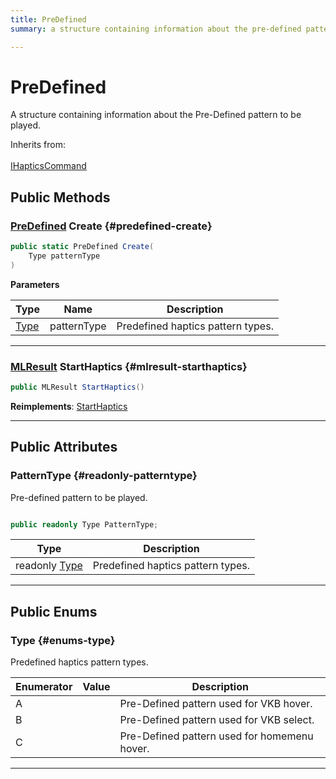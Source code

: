 ```yaml
---
title: PreDefined
summary: a structure containing information about the pre-defined pattern to be played. 

---
```


# PreDefined




A structure containing information about the Pre-Defined pattern to be played.   


Inherits from: <br></br>[IHapticsCommand](/versioned_docs/version-14-Jun-2023/unity-api/api/UnityEngine.XR.MagicLeap/InputSubsystem/Extensions/Haptics/UnityEngine.XR.MagicLeap.InputSubsystem.Extensions.Haptics.IHapticsCommand.md)




## Public Methods

### [PreDefined](/versioned_docs/version-14-Jun-2023/unity-api/api/UnityEngine.XR.MagicLeap/InputSubsystem/Extensions/Haptics/UnityEngine.XR.MagicLeap.InputSubsystem.Extensions.Haptics.PreDefined.md) Create {#predefined-create}

```csharp
public static PreDefined Create(
    Type patternType
)
```


**Parameters**

| Type | Name  | Description  | 
|--|--|--|
| [Type](/versioned_docs/version-14-Jun-2023/unity-api/api/UnityEngine.XR.MagicLeap/InputSubsystem/Extensions/Haptics/UnityEngine.XR.MagicLeap.InputSubsystem.Extensions.Haptics.PreDefined.md#enums-type) |patternType|Predefined haptics pattern types. |






-----------

### [MLResult](/versioned_docs/version-14-Jun-2023/unity-api/api/UnityEngine.XR.MagicLeap/UnityEngine.XR.MagicLeap.MLResult.md) StartHaptics {#mlresult-starthaptics}

```csharp
public MLResult StartHaptics()
```




**Reimplements**: [StartHaptics](/versioned_docs/version-14-Jun-2023/unity-api/api/UnityEngine.XR.MagicLeap/InputSubsystem/Extensions/Haptics/UnityEngine.XR.MagicLeap.InputSubsystem.Extensions.Haptics.IHapticsCommand.md#mlresult-starthaptics)



-----------

## Public Attributes

### PatternType {#readonly-patterntype}

Pre-defined pattern to be played. 

```csharp

public readonly Type PatternType;

```

| Type | Description  | 
|--|--|
| readonly [Type](/versioned_docs/version-14-Jun-2023/unity-api/api/UnityEngine.XR.MagicLeap/InputSubsystem/Extensions/Haptics/UnityEngine.XR.MagicLeap.InputSubsystem.Extensions.Haptics.PreDefined.md#enums-type) | Predefined haptics pattern types.  |





-----------

## Public Enums

### Type {#enums-type}

Predefined haptics pattern types. 

| Enumerator | Value | Description |
| ---------- | ----- | ----------- |
| A | | Pre-Defined pattern used for VKB hover.   |
| B | | Pre-Defined pattern used for VKB select.   |
| C | | Pre-Defined pattern used for homemenu hover.   |








-----------

